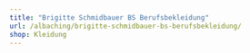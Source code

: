 ```yaml
---
title: "Brigitte Schmidbauer BS Berufsbekleidung"
url: /albaching/brigitte-schmidbauer-bs-berufsbekleidung/
shop: Kleidung
---
```

